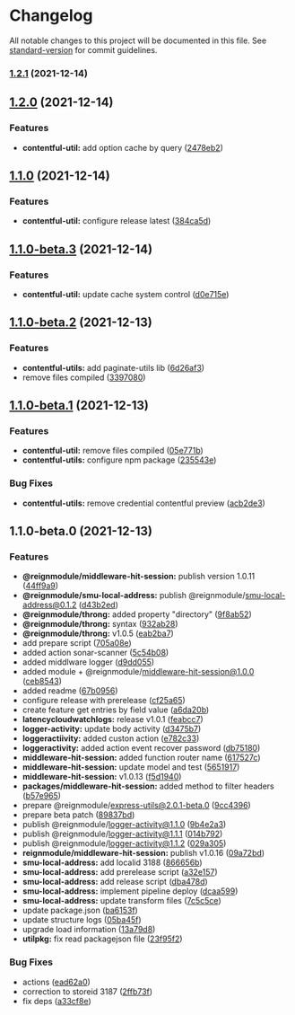 # Changelog

All notable changes to this project will be documented in this file. See [standard-version](https://github.com/conventional-changelog/standard-version) for commit guidelines.

### [1.2.1](https://github.com/reigncl/reign-utils/compare/@reignmodule/contentful-utils@v1.2.0...@reignmodule/contentful-utils@v1.2.1) (2021-12-14)

## [1.2.0](https://github.com/reigncl/reign-utils/compare/@reignmodule/contentful-utils@v1.1.0...@reignmodule/contentful-utils@v1.2.0) (2021-12-14)


### Features

* **contentful-util:** add option cache by query ([2478eb2](https://github.com/reigncl/reign-utils/commit/2478eb2380305ac393a8fa2da8ae1a21cb338ea9))

## [1.1.0](https://github.com/reigncl/reign-utils/compare/@reignmodule/contentful-utils@v1.1.0-beta.3...@reignmodule/contentful-utils@v1.1.0) (2021-12-14)


### Features

* **contentful-util:** configure release latest ([384ca5d](https://github.com/reigncl/reign-utils/commit/384ca5da40f444166ce56612a6a4a092856e2904))

## [1.1.0-beta.3](https://github.com/reigncl/reign-utils/compare/@reignmodule/contentful-utils@v1.1.0-beta.2...@reignmodule/contentful-utils@v1.1.0-beta.3) (2021-12-14)


### Features

* **contentful-util:** update cache system control ([d0e715e](https://github.com/reigncl/reign-utils/commit/d0e715ec75f9ed17aa0ad891c7f91ae8142b6a50))

## [1.1.0-beta.2](https://github.com/reigncl/reign-utils/compare/@reignmodule/contentful-utils@v1.1.0-beta.1...@reignmodule/contentful-utils@v1.1.0-beta.2) (2021-12-13)


### Features

* **contentful-utils:** add paginate-utils lib ([6d26af3](https://github.com/reigncl/reign-utils/commit/6d26af3d5ac058076900d66f0787e370607b2060))
* remove files compiled ([3397080](https://github.com/reigncl/reign-utils/commit/3397080ed9632025e4c5466f56d9a0184c87c6b7))

## [1.1.0-beta.1](https://github.com/reigncl/reign-utils/compare/@reignmodule/contentful-utils@v1.1.0-beta.0-1...@reignmodule/contentful-utils@v1.1.0-beta.1) (2021-12-13)


### Features

* **contentful-util:** remove files compiled ([05e771b](https://github.com/reigncl/reign-utils/commit/05e771bffae5d707ed37d7616837c30dab345cb5))
* **contentful-utils:** configure npm package ([235543e](https://github.com/reigncl/reign-utils/commit/235543ea98274f45b28cc18cc04a93704572b86d))


### Bug Fixes

* **contentful-utils:** remove credential contentful preview ([acb2de3](https://github.com/reigncl/reign-utils/commit/acb2de34a19f2bc5a6e7f899a99e787716983b57))

## 1.1.0-beta.0 (2021-12-13)


### Features

* **@reignmodule/middleware-hit-session:** publish version 1.0.11 ([44ff9a9](https://github.com/reigncl/reign-utils/commit/44ff9a96ae3e87838850fcd9a8be13a99dc0723d))
* **@reignmodule/smu-local-address:** publish @reignmodule/smu-local-address@0.1.2 ([d43b2ed](https://github.com/reigncl/reign-utils/commit/d43b2ed024b888b32746ed6b968d719fbb6c99c8))
* **@reignmodule/throng:** added property "directory" ([9f8ab52](https://github.com/reigncl/reign-utils/commit/9f8ab529d09e4862f7a6bf777d4db4ff8e6b57ca))
* **@reignmodule/throng:** syntax ([932ab28](https://github.com/reigncl/reign-utils/commit/932ab2822cf7ed777092d179463d070bbb9e2151))
* **@reignmodule/throng:** v1.0.5 ([eab2ba7](https://github.com/reigncl/reign-utils/commit/eab2ba7c62520ee4662714d3cbe37d2d54cbf9a5))
* add prepare script ([705a08e](https://github.com/reigncl/reign-utils/commit/705a08e83565b38a8d5c6f57afac743e7a5ba09d))
* added action sonar-scanner ([5c54b08](https://github.com/reigncl/reign-utils/commit/5c54b084d21554201dcc87af42d7666659013e28))
* added middlware logger ([d9dd055](https://github.com/reigncl/reign-utils/commit/d9dd055925feb39644cfd29612fc0be864e0242e))
* added module + @reignmodule/middleware-hit-session@1.0.0 ([ceb8543](https://github.com/reigncl/reign-utils/commit/ceb85435b6789481b1d4f703c58c3a401198b834))
* added readme ([67b0956](https://github.com/reigncl/reign-utils/commit/67b09566f9c191e29e866afa54f4a4e622f25c50))
* configure release with prerelease ([cf25a65](https://github.com/reigncl/reign-utils/commit/cf25a65448b6d02a08c8e9d8001e01b00ebbc6aa))
* create feature get entries by field value ([a6da20b](https://github.com/reigncl/reign-utils/commit/a6da20b600ef6bfca0553c46a000b02b10ea5c05))
* **latencycloudwatchlogs:** release v1.0.1 ([feabcc7](https://github.com/reigncl/reign-utils/commit/feabcc792117a0516ef754eea9f988d7e3ea0dfa))
* **logger-activity:** update body activity ([d3475b7](https://github.com/reigncl/reign-utils/commit/d3475b72395ab1028cbf4b61088cfec0fe6525bd))
* **loggeractiivity:** added custon action ([e782c33](https://github.com/reigncl/reign-utils/commit/e782c33140f89e42abaf5fea44ead39eaf0b67c3))
* **loggeractivity:** added action event recover password ([db75180](https://github.com/reigncl/reign-utils/commit/db7518090bf7b8e9574ad7d5316e7d9eac3f1c6c))
* **middleware-hit-session:** added function router name ([617527c](https://github.com/reigncl/reign-utils/commit/617527c1806bea4288b3d2e4e526bad2b2d96c7e))
* **middleware-hit-session:** update model and test ([5651917](https://github.com/reigncl/reign-utils/commit/5651917822faaf3873347ff0ac7d2729d4631464))
* **middleware-hit-session:** v1.0.13 ([f5d1940](https://github.com/reigncl/reign-utils/commit/f5d1940c45753e3eaf2ff46854b583addbb2179d))
* **packages/middleware-hit-session:** added method to filter headers ([b57e965](https://github.com/reigncl/reign-utils/commit/b57e9652cc07b181d9be5209412249a953db9b22))
* prepare @reignmodule/express-utils@2.0.1-beta.0 ([9cc4396](https://github.com/reigncl/reign-utils/commit/9cc4396b17729497481c6fa319f6b0e6fac0c08f))
* prepare beta patch ([89837bd](https://github.com/reigncl/reign-utils/commit/89837bdb30165403977751e4f701b44b76f2c620))
* publish @reignmodule/logger-activity@1.1.0 ([9b4e2a3](https://github.com/reigncl/reign-utils/commit/9b4e2a3eccf6c101ce3decab354db3b99bb614ae))
* publish @reignmodule/logger-activity@1.1.1 ([014b792](https://github.com/reigncl/reign-utils/commit/014b7929c10157c7ca18173decc28b8931c7208a))
* publish @reignmodule/logger-activity@1.1.2 ([029a305](https://github.com/reigncl/reign-utils/commit/029a30516032936a3f0ae977494721b04d038c0b))
* **reignmodule/middleware-hit-session:** publish v1.0.16 ([09a72bd](https://github.com/reigncl/reign-utils/commit/09a72bd60a5f894cf1c319289c74d46cce05bc0d))
* **smu-local-address:** add localid 3188 ([866656b](https://github.com/reigncl/reign-utils/commit/866656b25020caa7b31028b71d8a03aa48dc570f))
* **smu-local-address:** add prerelease script ([a32e157](https://github.com/reigncl/reign-utils/commit/a32e15718089d2b3f5dd7c5ac541c35683200dbd))
* **smu-local-address:** add release script ([dba478d](https://github.com/reigncl/reign-utils/commit/dba478d0ac14efd3e223c9edfdb1505ffe0284db))
* **smu-local-address:** implement pipeline deploy ([dcaa599](https://github.com/reigncl/reign-utils/commit/dcaa599255616bee8e86a1dd6537c0365a1b0176))
* **smu-local-address:** update transform files ([7c5c5ce](https://github.com/reigncl/reign-utils/commit/7c5c5ce1a2f1fbdc7382632b10f946d742ad18be))
* update package.json ([ba6153f](https://github.com/reigncl/reign-utils/commit/ba6153f6efcc8eb8e5c43ffd1917cf4258ed42d5))
* update structure logs ([05ba45f](https://github.com/reigncl/reign-utils/commit/05ba45f019f5cc372cf94557a0e9e5fdc4a85608))
* upgrade load information ([13a79d8](https://github.com/reigncl/reign-utils/commit/13a79d80cd42c482ef17356d361436ec38d7a224))
* **utilpkg:** fix read packagejson file ([23f95f2](https://github.com/reigncl/reign-utils/commit/23f95f2f0ea77ab8e1ca43d2f75272ba2952e6f2))


### Bug Fixes

* actions ([ead62a0](https://github.com/reigncl/reign-utils/commit/ead62a0d797e6a6b320c2896eb1b41737bc5999e))
* correction to storeid 3187 ([2ffb73f](https://github.com/reigncl/reign-utils/commit/2ffb73f329583e4a0d9bdf931cb00f6180656400))
* fix deps ([a33cf8e](https://github.com/reigncl/reign-utils/commit/a33cf8ed96a2408ef396192d209dda12fdb4007f))
